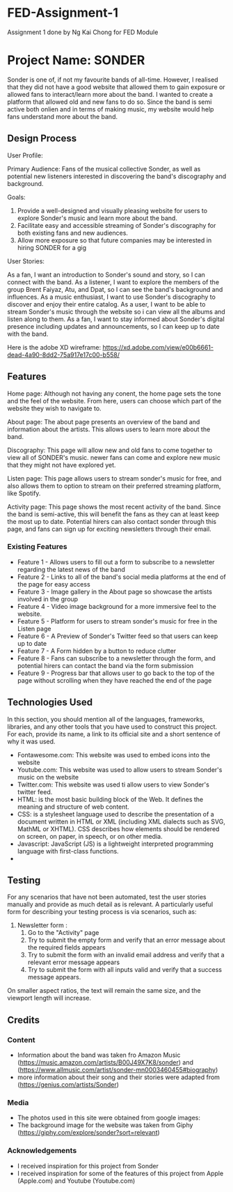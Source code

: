 # FED-Assignment-1
Assignment 1 done by Ng Kai Chong for FED Module
# Project Name: SONDER

Sonder is one of, if not my favourite bands of all-time. However, I realised that they did not have a good website that allowed them to gain exposure or allowed fans to interact/learn more about the band. I wanted to create a platform that allowed old and new fans to do so. Since the band is semi active both onlien and in terms of making music, my website would help fans understand more about the band.

 
## Design Process
 
User Profile:

Primary Audience: Fans of the musical collective Sonder, as well as potential new listeners interested in discovering the band's discography and background.

Goals:

1. Provide a well-designed and visually pleasing website for users to explore Sonder's music and learn more about the band.
2. Facilitate easy and accessible streaming of Sonder's discography for both existing fans and new audiences.
3. Allow more exposure so that future companies may be interested in hiring SONDER for a gig

User Stories:

As a fan, I want an introduction to Sonder's sound and story, so I can connect with the band.
As a listener, I want to explore the members of the group Brent Faiyaz, Atu, and Dpat, so I can see the band's background and influences.
As a music enthusiast, I want to use Sonder's discography to discover and enjoy their entire catalog.
As a user, I want to be able to stream Sonder's music through the website so i can view all the albums and listen along to them.
As a fan, I want to stay informed about Sonder's digital presence including updates and announcements, so I can keep up to date with the band.

Here is the adobe XD wireframe: https://xd.adobe.com/view/e00b6661-dead-4a90-8dd2-75a917e17c00-b558/

## Features

Home page:
Although not having any conent, the home page sets the tone and the feel of the website. From here, users can choose which part of the website they wish to navigate to.

About page:
The about page presents an overview of the band and information about the artists. This allows users to learn more about the band.

Discography:
This page will allow new and old fans to come together to view all of SONDER's music. newer fans can come and explore new music that they might not have explored yet.

Listen page:
This page allows users to stream sonder's music for free, and also allows them to option to stream on their preferred streaming platform, like Spotify.

Activity page:
This page shows the most recent activity of the band. Since the band is semi-active, this will benefit the fans as they can at least keep the most up to date. Potential hirers can also contact sonder through this page, and fans can sign up for exciting newsletters through their email.
 
### Existing Features
- Feature 1 - Allows users to fill out a form to subscribe to a newsletter regarding the latest news of the band
- Feature 2 - Links to all of the band's social media platforms at the end of the page for easy access
- Feature 3 - Image gallery in the About page so showcase the artists involved in the group
- Feature 4 - Video image background for a more immersive feel to the website.
- Feature 5 - Platform for users to stream sonder's music for free in the Listen page
- Feature 6 - A Preview of Sonder's Twitter feed so that users can keep up to date
- Feature 7 - A Form hidden by a button to reduce clutter
- Feature 8 - Fans can subscribe to a newsletter through the form, and potential hirers can contact the band via the form submission
- Feature 9 - Progress bar that allows user to go back to the top of the page without scrolling when they have reached the end of the page


## Technologies Used

In this section, you should mention all of the languages, frameworks, libraries, and any other tools that you have used to construct this project. For each, provide its name, a link to its official site and a short sentence of why it was used.

- Fontawesome.com: This website was used to embed icons into the website
- Youtube.com: This website was used to allow users to stream Sonder's music on the website
- Twitter.com: This website was used ti allow users to view Sonder's twitter feed.
- HTML: is the most basic building block of the Web. It defines the meaning and structure of web content.
- CSS: is a stylesheet language used to describe the presentation of a document written in HTML or XML (including XML dialects such as SVG, MathML or XHTML). CSS describes how elements should be rendered on screen, on paper, in speech, or on other media.
- Javascript: JavaScript (JS) is a lightweight interpreted programming language with first-class functions.
- 


## Testing

For any scenarios that have not been automated, test the user stories manually and provide as much detail as is relevant. A particularly useful form for describing your testing process is via scenarios, such as:

1. Newsletter form :
    1. Go to the "Activity" page
    2. Try to submit the empty form and verify that an error message about the required fields appears
    3. Try to submit the form with an invalid email address and verify that a relevant error message appears
    4. Try to submit the form with all inputs valid and verify that a success message appears.

On smaller aspect ratios, the text will remain the same size, and the viewport length will increase.

## Credits

### Content
- Information about the band was taken fro Amazon Music (https://music.amazon.com/artists/B00J49X7K8/sonder) and (https://www.allmusic.com/artist/sonder-mn0003460455#biography)
- more information about their song and their stories were adapted from (https://genius.com/artists/Sonder)
### Media
- The photos used in this site were obtained from google images:
- The background image for the website was taken from Giphy (https://giphy.com/explore/sonder?sort=relevant)

### Acknowledgements

- I received inspiration for this project from Sonder
- I received inspiration for some of the features of this project from Apple (Apple.com) and Youtube (Youtube.com)
